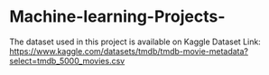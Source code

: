 # Machine-learning-Projects-
The dataset used in this project is available on Kaggle 
Dataset Link: https://www.kaggle.com/datasets/tmdb/tmdb-movie-metadata?select=tmdb_5000_movies.csv
